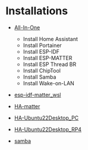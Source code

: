 # Installations

- [All-In-One](All-In-One.md)  
  - Install Home Assistant
  - Install Portainer
  - Install ESP-IDF
  - Install ESP-MATTER
  - Install ESP Thread BR
  - Install ChipTool
  - Install Samba
  - Install Wake-on-LAN  
- [esp-idf-matter_wsl](esp-idf-matter_wsl.md)  
  
- [HA-matter](HA-matter.md)  
  
- [HA-Ubuntu22Desktop_PC](HA-Ubuntu22Desktop_PC.md)  
  
- [HA-Ubuntu22Desktop_RP4](HA-Ubuntu22Desktop_RP4.md)  
  
- [samba](samba.md)  



